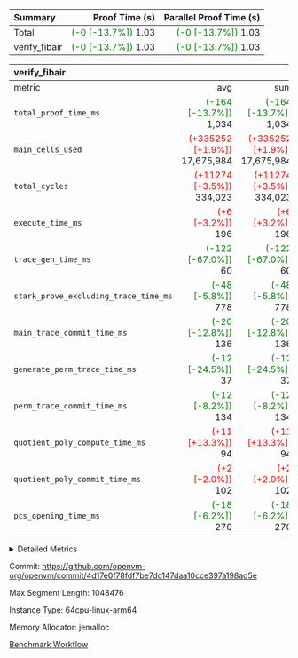 | Summary | Proof Time (s) | Parallel Proof Time (s) |
|:---|---:|---:|
| Total | <span style='color: green'>(-0 [-13.7%])</span> 1.03 | <span style='color: green'>(-0 [-13.7%])</span> 1.03 |
| verify_fibair | <span style='color: green'>(-0 [-13.7%])</span> 1.03 | <span style='color: green'>(-0 [-13.7%])</span> 1.03 |


| verify_fibair |||||
|:---|---:|---:|---:|---:|
|metric|avg|sum|max|min|
| `total_proof_time_ms ` | <span style='color: green'>(-164 [-13.7%])</span> 1,034 | <span style='color: green'>(-164 [-13.7%])</span> 1,034 | <span style='color: green'>(-164 [-13.7%])</span> 1,034 | <span style='color: green'>(-164 [-13.7%])</span> 1,034 |
| `main_cells_used     ` | <span style='color: red'>(+335252 [+1.9%])</span> 17,675,984 | <span style='color: red'>(+335252 [+1.9%])</span> 17,675,984 | <span style='color: red'>(+335252 [+1.9%])</span> 17,675,984 | <span style='color: red'>(+335252 [+1.9%])</span> 17,675,984 |
| `total_cycles        ` | <span style='color: red'>(+11274 [+3.5%])</span> 334,023 | <span style='color: red'>(+11274 [+3.5%])</span> 334,023 | <span style='color: red'>(+11274 [+3.5%])</span> 334,023 | <span style='color: red'>(+11274 [+3.5%])</span> 334,023 |
| `execute_time_ms     ` | <span style='color: red'>(+6 [+3.2%])</span> 196 | <span style='color: red'>(+6 [+3.2%])</span> 196 | <span style='color: red'>(+6 [+3.2%])</span> 196 | <span style='color: red'>(+6 [+3.2%])</span> 196 |
| `trace_gen_time_ms   ` | <span style='color: green'>(-122 [-67.0%])</span> 60 | <span style='color: green'>(-122 [-67.0%])</span> 60 | <span style='color: green'>(-122 [-67.0%])</span> 60 | <span style='color: green'>(-122 [-67.0%])</span> 60 |
| `stark_prove_excluding_trace_time_ms` | <span style='color: green'>(-48 [-5.8%])</span> 778 | <span style='color: green'>(-48 [-5.8%])</span> 778 | <span style='color: green'>(-48 [-5.8%])</span> 778 | <span style='color: green'>(-48 [-5.8%])</span> 778 |
| `main_trace_commit_time_ms` | <span style='color: green'>(-20 [-12.8%])</span> 136 | <span style='color: green'>(-20 [-12.8%])</span> 136 | <span style='color: green'>(-20 [-12.8%])</span> 136 | <span style='color: green'>(-20 [-12.8%])</span> 136 |
| `generate_perm_trace_time_ms` | <span style='color: green'>(-12 [-24.5%])</span> 37 | <span style='color: green'>(-12 [-24.5%])</span> 37 | <span style='color: green'>(-12 [-24.5%])</span> 37 | <span style='color: green'>(-12 [-24.5%])</span> 37 |
| `perm_trace_commit_time_ms` | <span style='color: green'>(-12 [-8.2%])</span> 134 | <span style='color: green'>(-12 [-8.2%])</span> 134 | <span style='color: green'>(-12 [-8.2%])</span> 134 | <span style='color: green'>(-12 [-8.2%])</span> 134 |
| `quotient_poly_compute_time_ms` | <span style='color: red'>(+11 [+13.3%])</span> 94 | <span style='color: red'>(+11 [+13.3%])</span> 94 | <span style='color: red'>(+11 [+13.3%])</span> 94 | <span style='color: red'>(+11 [+13.3%])</span> 94 |
| `quotient_poly_commit_time_ms` | <span style='color: red'>(+2 [+2.0%])</span> 102 | <span style='color: red'>(+2 [+2.0%])</span> 102 | <span style='color: red'>(+2 [+2.0%])</span> 102 | <span style='color: red'>(+2 [+2.0%])</span> 102 |
| `pcs_opening_time_ms ` | <span style='color: green'>(-18 [-6.2%])</span> 270 | <span style='color: green'>(-18 [-6.2%])</span> 270 | <span style='color: green'>(-18 [-6.2%])</span> 270 | <span style='color: green'>(-18 [-6.2%])</span> 270 |



<details>
<summary>Detailed Metrics</summary>

|  | verify_program_compile_ms | total_cells | stark_prove_excluding_trace_time_ms | quotient_poly_compute_time_ms | quotient_poly_commit_time_ms | perm_trace_commit_time_ms | pcs_opening_time_ms | main_trace_commit_time_ms |
| --- | --- | --- | --- | --- | --- | --- | --- |
|  | 7 | 65,536 | 37 | 1 | 6 | 0 | 22 | 7 | 

| air_name | rows | quotient_deg | main_cols | interactions | constraints | cells |
| --- | --- | --- | --- | --- | --- | --- |
| AccessAdapterAir<2> |  | 2 |  | 5 | 12 |  | 
| AccessAdapterAir<4> |  | 2 |  | 5 | 12 |  | 
| AccessAdapterAir<8> |  | 2 |  | 5 | 12 |  | 
| FibonacciAir | 32,768 | 1 | 2 |  | 5 | 65,536 | 
| FriReducedOpeningAir |  | 2 |  | 39 | 71 |  | 
| JalRangeCheckAir |  | 2 |  | 9 | 14 |  | 
| NativePoseidon2Air<BabyBearParameters>, 1> |  | 2 |  | 136 | 572 |  | 
| PhantomAir |  | 2 |  | 3 | 5 |  | 
| ProgramAir |  | 1 |  | 1 | 4 |  | 
| VariableRangeCheckerAir |  | 1 |  | 1 | 4 |  | 
| VmAirWrapper<AluNativeAdapterAir, FieldArithmeticCoreAir> |  | 2 |  | 15 | 27 |  | 
| VmAirWrapper<BranchNativeAdapterAir, BranchEqualCoreAir<1> |  | 2 |  | 11 | 25 |  | 
| VmAirWrapper<NativeAdapterAir<2, 0>, PublicValuesCoreAir> |  | 2 |  | 11 | 29 |  | 
| VmAirWrapper<NativeLoadStoreAdapterAir<1>, NativeLoadStoreCoreAir<1> |  | 2 |  | 15 | 20 |  | 
| VmAirWrapper<NativeLoadStoreAdapterAir<4>, NativeLoadStoreCoreAir<4> |  | 2 |  | 15 | 20 |  | 
| VmAirWrapper<NativeVectorizedAdapterAir<4>, FieldExtensionCoreAir> |  | 2 |  | 15 | 27 |  | 
| VmConnectorAir |  | 2 |  | 5 | 11 |  | 
| VolatileBoundaryAir |  | 2 |  | 7 | 19 |  | 

| group | trace_gen_time_ms | total_proof_time_ms | total_cycles | total_cells | stark_prove_excluding_trace_time_ms | quotient_poly_compute_time_ms | quotient_poly_commit_time_ms | perm_trace_commit_time_ms | pcs_opening_time_ms | main_trace_commit_time_ms | main_cells_used | generate_perm_trace_time_ms | execute_time_ms |
| --- | --- | --- | --- | --- | --- | --- | --- | --- | --- | --- | --- | --- | --- |
| verify_fibair | 60 | 1,034 | 334,023 | 62,474,410 | 778 | 94 | 102 | 134 | 270 | 136 | 17,675,984 | 37 | 196 | 

| group | air_name | rows | prep_cols | perm_cols | main_cols | cells |
| --- | --- | --- | --- | --- | --- | --- |
| verify_fibair | AccessAdapterAir<2> | 131,072 |  | 16 | 11 | 3,538,944 | 
| verify_fibair | AccessAdapterAir<4> | 65,536 |  | 16 | 13 | 1,900,544 | 
| verify_fibair | AccessAdapterAir<8> | 128 |  | 16 | 17 | 4,224 | 
| verify_fibair | FriReducedOpeningAir | 2,048 |  | 84 | 27 | 227,328 | 
| verify_fibair | JalRangeCheckAir | 32,768 |  | 28 | 12 | 1,310,720 | 
| verify_fibair | NativePoseidon2Air<BabyBearParameters>, 1> | 32,768 |  | 312 | 398 | 23,265,280 | 
| verify_fibair | PhantomAir | 16,384 |  | 12 | 6 | 294,912 | 
| verify_fibair | ProgramAir | 8,192 |  | 8 | 10 | 147,456 | 
| verify_fibair | VariableRangeCheckerAir | 262,144 | 2 | 8 | 1 | 2,359,296 | 
| verify_fibair | VmAirWrapper<AluNativeAdapterAir, FieldArithmeticCoreAir> | 262,144 |  | 36 | 29 | 17,039,360 | 
| verify_fibair | VmAirWrapper<BranchNativeAdapterAir, BranchEqualCoreAir<1> | 32,768 |  | 28 | 23 | 1,671,168 | 
| verify_fibair | VmAirWrapper<NativeLoadStoreAdapterAir<1>, NativeLoadStoreCoreAir<1> | 65,536 |  | 40 | 21 | 3,997,696 | 
| verify_fibair | VmAirWrapper<NativeLoadStoreAdapterAir<4>, NativeLoadStoreCoreAir<4> | 32,768 |  | 40 | 27 | 2,195,456 | 
| verify_fibair | VmAirWrapper<NativeVectorizedAdapterAir<4>, FieldExtensionCoreAir> | 32,768 |  | 36 | 38 | 2,424,832 | 
| verify_fibair | VmConnectorAir | 2 | 1 | 16 | 5 | 42 | 
| verify_fibair | VolatileBoundaryAir | 65,536 |  | 20 | 12 | 2,097,152 | 

| group | trace_height_constraint | weighted_sum | threshold |
| --- | --- | --- | --- |
| verify_fibair | 0 | 1,085,444 | 2,013,265,921 | 
| verify_fibair | 1 | 5,411,200 | 2,013,265,921 | 
| verify_fibair | 2 | 542,722 | 2,013,265,921 | 
| verify_fibair | 3 | 5,476,612 | 2,013,265,921 | 
| verify_fibair | 4 | 65,536 | 2,013,265,921 | 
| verify_fibair | 5 | 12,851,850 | 2,013,265,921 | 

| trace_height_constraint | threshold |
| --- | --- |
| 0 | 2,013,265,921 | 

</details>


Commit: https://github.com/openvm-org/openvm/commit/4d17e0f78fdf7be7dc147daa10cce397a198ad5e

Max Segment Length: 1048476

Instance Type: 64cpu-linux-arm64

Memory Allocator: jemalloc

[Benchmark Workflow](https://github.com/openvm-org/openvm/actions/runs/15443064485)
